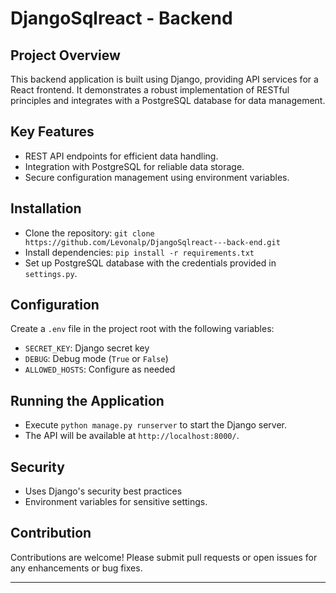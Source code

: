 # DjangoSqlreact - Backend

## Project Overview

This backend application is built using Django, providing API services for a React frontend. It demonstrates a robust implementation of RESTful principles and integrates with a PostgreSQL database for data management.

## Key Features

- REST API endpoints for efficient data handling.
- Integration with PostgreSQL for reliable data storage.
- Secure configuration management using environment variables.

## Installation

- Clone the repository: `git clone https://github.com/Levonalp/DjangoSqlreact---back-end.git`
- Install dependencies: `pip install -r requirements.txt`
- Set up PostgreSQL database with the credentials provided in `settings.py`.

## Configuration

Create a `.env` file in the project root with the following variables:

- `SECRET_KEY`: Django secret key
- `DEBUG`: Debug mode (`True` or `False`)
- `ALLOWED_HOSTS`: Configure as needed

## Running the Application

- Execute `python manage.py runserver` to start the Django server.
- The API will be available at `http://localhost:8000/`.

## Security

- Uses Django's security best practices
- Environment variables for sensitive settings.

## Contribution

Contributions are welcome! Please submit pull requests or open issues for any enhancements or bug fixes.

---
